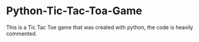 # Python-Tic-Tac-Toa-Game
This is a Tic Tac Toe game that was created with python, the code is heavily commented.
